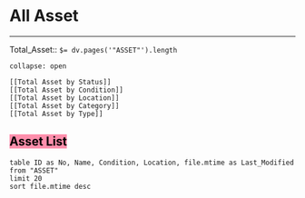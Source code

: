 # All Asset
---
Total_Asset:: `$= dv.pages('"ASSET"').length`
```ad-Filter
collapse: open

[[Total Asset by Status]]
[[Total Asset by Condition]]
[[Total Asset by Location]]
[[Total Asset by Category]]
[[Total Asset by Type]]

```

## <mark style="background: #FF5582A6;">Asset List</mark> 
```dataview  
table ID as No, Name, Condition, Location, file.mtime as Last_Modified
from "ASSET"
limit 20
sort file.mtime desc
```
